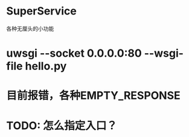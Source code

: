 # SuperService
各种无厘头的小功能


# uwsgi --socket 0.0.0.0:80 --wsgi-file hello.py
# 目前报错，各种EMPTY_RESPONSE
# TODO: 怎么指定入口？